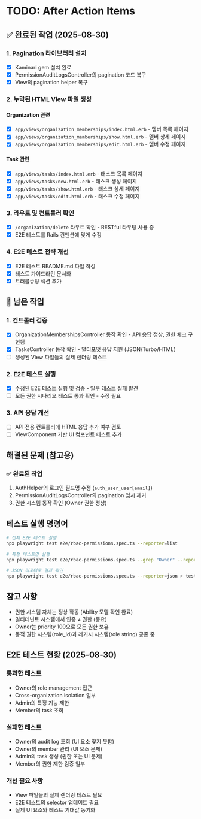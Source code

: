 # TODO: After Action Items

## ✅ 완료된 작업 (2025-08-30)

### 1. Pagination 라이브러리 설치
- [x] Kaminari gem 설치 완료
- [x] PermissionAuditLogsController의 pagination 코드 복구
- [x] View의 pagination helper 복구

### 2. 누락된 HTML View 파일 생성

#### Organization 관련
- [x] `app/views/organization_memberships/index.html.erb` - 멤버 목록 페이지
- [x] `app/views/organization_memberships/show.html.erb` - 멤버 상세 페이지
- [x] `app/views/organization_memberships/edit.html.erb` - 멤버 수정 페이지

#### Task 관련
- [x] `app/views/tasks/index.html.erb` - 태스크 목록 페이지
- [x] `app/views/tasks/new.html.erb` - 태스크 생성 페이지
- [x] `app/views/tasks/show.html.erb` - 태스크 상세 페이지
- [x] `app/views/tasks/edit.html.erb` - 태스크 수정 페이지

### 3. 라우트 및 컨트롤러 확인
- [x] `/organization/delete` 라우트 확인 - RESTful 라우팅 사용 중
- [x] E2E 테스트를 Rails 컨벤션에 맞게 수정

### 4. E2E 테스트 전략 개선
- [x] E2E 테스트 README.md 파일 작성
- [x] 테스트 가이드라인 문서화
- [x] 트러블슈팅 섹션 추가

## 🔄 남은 작업

### 1. 컨트롤러 검증
- [x] OrganizationMembershipsController 동작 확인 - API 응답 정상, 권한 체크 구현됨
- [x] TasksController 동작 확인 - 멀티포맷 응답 지원 (JSON/Turbo/HTML)
- [ ] 생성된 View 파일들의 실제 렌더링 테스트

### 2. E2E 테스트 실행
- [x] 수정된 E2E 테스트 실행 및 검증 - 일부 테스트 실패 발견
- [ ] 모든 권한 시나리오 테스트 통과 확인 - 수정 필요

### 3. API 응답 개선
- [ ] API 전용 컨트롤러에 HTML 응답 추가 여부 검토
- [ ] ViewComponent 기반 UI 컴포넌트 테스트 추가

## 해결된 문제 (참고용)

### ✅ 완료된 작업
1. AuthHelper의 로그인 필드명 수정 (`auth_user_user[email]`)
2. PermissionAuditLogsController의 pagination 임시 제거
3. 권한 시스템 동작 확인 (Owner 권한 정상)

## 테스트 실행 명령어

```bash
# 전체 E2E 테스트 실행
npx playwright test e2e/rbac-permissions.spec.ts --reporter=list

# 특정 테스트만 실행
npx playwright test e2e/rbac-permissions.spec.ts --grep "Owner" --reporter=list

# JSON 리포터로 결과 확인
npx playwright test e2e/rbac-permissions.spec.ts --reporter=json > test-results.json
```

## 참고 사항

- 권한 시스템 자체는 정상 작동 (Ability 모델 확인 완료)
- 멀티테넌트 시스템에서 인증 ≠ 권한 (중요)
- Owner는 priority 100으로 모든 권한 보유
- 동적 권한 시스템(role_id)과 레거시 시스템(role string) 공존 중

## E2E 테스트 현황 (2025-08-30)

### 통과한 테스트
- Owner의 role management 접근
- Cross-organization isolation 일부
- Admin의 특정 기능 제한
- Member의 task 조회

### 실패한 테스트
- Owner의 audit log 조회 (UI 요소 찾지 못함)
- Owner의 member 관리 (UI 요소 문제)
- Admin의 task 생성 (권한 또는 UI 문제)
- Member의 권한 제한 검증 일부

### 개선 필요 사항
- View 파일들의 실제 렌더링 테스트 필요
- E2E 테스트의 selector 업데이트 필요
- 실제 UI 요소와 테스트 기대값 동기화